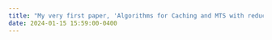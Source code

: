 ```yaml
---
title: "My very first paper, 'Algorithms for Caching and MTS with reduced number of predictions', has been accepted at ICLR with scores 8,8,8,8! 🎉"
date: 2024-01-15 15:59:00-0400
---
```




